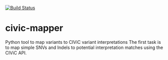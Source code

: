 [![Build Status](https://travis-ci.org/griffithlab/civic-mapper.svg?branch=master)](https://travis-ci.org/griffithlab/civic-mapper)

# civic-mapper
Python tool to map variants to CIViC variant interpretations
The first task is to map simple SNVs and Indels to potential interpretation matches using the CIViC API.
